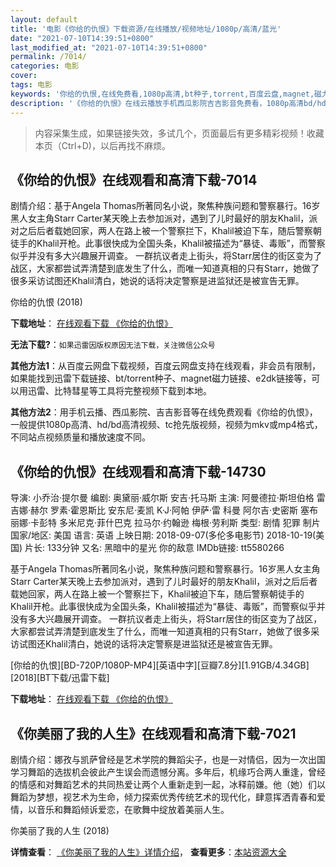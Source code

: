 ```yaml
---
layout: default
title: '电影《你给的仇恨》下载资源/在线播放/视频地址/1080p/高清/蓝光'
date: "2021-07-10T14:39:51+0800"
last_modified_at: "2021-07-10T14:39:51+0800"
permalink: /7014/
categories: 电影
cover:
tags: 电影
keywords: '你给的仇恨,在线免费看,1080p高清,bt种子,torrent,百度云盘,magnet,磁力链,迅雷下载资源'
description: '《你给的仇恨》在线云播放手机西瓜影院吉吉影音免费看，1080p高清bd/hd未删减完整版和tc抢先枪版，mkv/mp4格式，附带bt/torrent种子、magnet/磁力链、百度云盘、网盘资源迅雷下载链接'
---
```


>内容采集生成，如果链接失效，多试几个，页面最后有更多精彩视频！收藏本页（Ctrl+D)，以后再找不麻烦。


## 《你给的仇恨》在线观看和高清下载-7014

剧情介绍：基于Angela Thomas所著同名小说，聚焦种族问题和警察暴行。16岁黑人女主角Starr Carter某天晚上去参加派对，遇到了儿时最好的朋友Khalil，派对之后后者载她回家，两人在路上被一个警察拦下，Khalil被迫下车，随后警察朝徒手的Khalil开枪。此事很快成为全国头条，Khalil被描述为“暴徒、毒贩”，而警察似乎并没有多大兴趣展开调查。 一群抗议者走上街头，将Starr居住的街区变为了战区，大家都尝试弄清楚到底发生了什么，而唯一知道真相的只有Starr，她做了很多采访试图还Khalil清白，她说的话将决定警察是进监狱还是被宣告无罪。


你给的仇恨 (2018)

**下载地址**： [在线观看下载 《你给的仇恨》](https://www.btbtdy.me/btdy/dy13880.html) 


**无法下载?**：`如果迅雷因版权原因无法下载，关注微信公众号 `

**其他方法1**：从百度云网盘下载视频，百度云网盘支持在线观看，非会员有限制，如果能找到迅雷下载链接、bt/torrent种子、magnet磁力链接、e2dk链接等，可以用迅雷、比特彗星等工具将完整视频下载到本地。

**其他方法2**：用手机云播、西瓜影院、吉吉影音等在线免费观看《你给的仇恨》，一般提供1080p高清、hd/bd高清视频、tc抢先版视频，视频为mkv或mp4格式，不同站点视频质量和播放速度不同。


## 《你给的仇恨》在线观看和高清下载-14730

导演: 小乔治·提尔曼 编剧: 奥黛丽·威尔斯 安吉·托马斯 主演: 阿曼德拉·斯坦伯格 雷吉娜·赫尔 罗素·霍恩斯比 安东尼·麦凯 K·J·阿帕 伊萨·雷 科曼 阿尔吉·史密斯 塞布丽娜·卡彭特 多米尼克·菲什巴克 拉马尔·约翰逊 梅根·劳利斯 类型: 剧情 犯罪 制片国家/地区: 美国 语言: 英语 上映日期: 2018-09-07(多伦多电影节) 2018-10-19(美国) 片长: 133分钟 又名: 黑暗中的星光 你的敌意 IMDb链接: tt5580266

基于Angela Thomas所著同名小说，聚焦种族问题和警察暴行。16岁黑人女主角Starr Carter某天晚上去参加派对，遇到了儿时最好的朋友Khalil，派对之后后者载她回家，两人在路上被一个警察拦下，Khalil被迫下车，随后警察朝徒手的Khalil开枪。此事很快成为全国头条，Khalil被描述为“暴徒、毒贩”，而警察似乎并没有多大兴趣展开调查。 一群抗议者走上街头，将Starr居住的街区变为了战区，大家都尝试弄清楚到底发生了什么，而唯一知道真相的只有Starr，她做了很多采访试图还Khalil清白，她说的话将决定警察是进监狱还是被宣告无罪。


[你给的仇恨][BD-720P/1080P-MP4][英语中字][豆瓣7.8分][1.91GB/4.34GB][2018][BT下载/迅雷下载]

**下载地址**： [在线观看下载 《你给的仇恨》](https://www.btdx8.com/torrent/ngdch_2018.html) 


## 《你美丽了我的人生》在线观看和高清下载-7021

剧情介绍：娜孜与凯萨曾经是艺术学院的舞蹈尖子，也是一对情侣，因为一次出国学习舞蹈的选拔机会彼此产生误会而遗憾分离。多年后，机缘巧合两人重逢，曾经的情感和对舞蹈艺术的共同热爱让两个人重新走到一起，冰释前嫌。他（她）们以舞蹈为梦想，视艺术为生命，倾力探索优秀传统艺术的现代化，肆意挥洒青春和爱情，以音乐和舞蹈倾诉爱恋，在歌舞中绽放着美丽人生。


你美丽了我的人生 (2018)

**详情查看**： [《你美丽了我的人生》详情介绍](/movie/7021/)， **查看更多**：[本站资源大全](/movie/t/all/)

